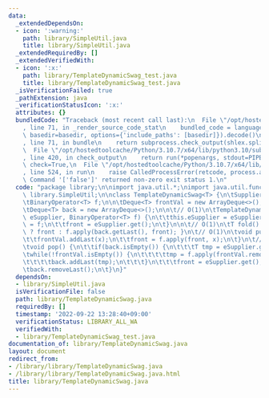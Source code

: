 ```yaml
---
data:
  _extendedDependsOn:
  - icon: ':warning:'
    path: library/SimpleUtil.java
    title: library/SimpleUtil.java
  _extendedRequiredBy: []
  _extendedVerifiedWith:
  - icon: ':x:'
    path: library/TemplateDynamicSwag_test.java
    title: library/TemplateDynamicSwag_test.java
  _isVerificationFailed: true
  _pathExtension: java
  _verificationStatusIcon: ':x:'
  attributes: {}
  bundledCode: "Traceback (most recent call last):\n  File \"/opt/hostedtoolcache/Python/3.10.7/x64/lib/python3.10/site-packages/onlinejudge_verify/documentation/build.py\"\
    , line 71, in _render_source_code_stat\n    bundled_code = language.bundle(stat.path,\
    \ basedir=basedir, options={'include_paths': [basedir]}).decode()\n  File \"/opt/hostedtoolcache/Python/3.10.7/x64/lib/python3.10/site-packages/onlinejudge_verify/languages/user_defined.py\"\
    , line 71, in bundle\n    return subprocess.check_output(shlex.split(command))\n\
    \  File \"/opt/hostedtoolcache/Python/3.10.7/x64/lib/python3.10/subprocess.py\"\
    , line 420, in check_output\n    return run(*popenargs, stdout=PIPE, timeout=timeout,\
    \ check=True,\n  File \"/opt/hostedtoolcache/Python/3.10.7/x64/lib/python3.10/subprocess.py\"\
    , line 524, in run\n    raise CalledProcessError(retcode, process.args,\nsubprocess.CalledProcessError:\
    \ Command '['false']' returned non-zero exit status 1.\n"
  code: "package library;\n\nimport java.util.*;\nimport java.util.function.*;\nimport\
    \ library.SimpleUtil;\n\nclass TemplateDynamicSwag<T> {\n\tSupplier<T> eSupplier;\n\
    \tBinaryOperator<T> f;\n\n\tDeque<T> frontVal = new ArrayDeque<>();\n\tT front;\n\
    \tDeque<T> back = new ArrayDeque<>();\n\n\t// O(1)\n\tTemplateDynamicSwag(Supplier<T>\
    \ eSupplier, BinaryOperator<T> f) {\n\t\tthis.eSupplier = eSupplier;\n\t\tthis.f\
    \ = f;\n\t\tfront = eSupplier.get();\n\t}\n\n\t// O(1)\n\tT fold() { return back.isEmpty()\
    \ ? front : f.apply(back.getLast(), front); }\n\t// O(1)\n\tvoid push(T x) {\n\
    \t\tfrontVal.addLast(x);\n\t\tfront = f.apply(front, x);\n\t}\n\t// O(1) amortized\n\
    \tvoid pop() {\n\t\tif(back.isEmpty()) {\n\t\t\tT tmp = eSupplier.get();\n\t\t\
    \twhile(!frontVal.isEmpty()) {\n\t\t\t\ttmp = f.apply(frontVal.removeLast(), tmp);\n\
    \t\t\t\tback.addLast(tmp);\n\t\t\t}\n\t\t\tfront = eSupplier.get();\n\t\t}\n\t\
    \tback.removeLast();\n\t}\n}"
  dependsOn:
  - library/SimpleUtil.java
  isVerificationFile: false
  path: library/TemplateDynamicSwag.java
  requiredBy: []
  timestamp: '2022-09-22 13:28:40+09:00'
  verificationStatus: LIBRARY_ALL_WA
  verifiedWith:
  - library/TemplateDynamicSwag_test.java
documentation_of: library/TemplateDynamicSwag.java
layout: document
redirect_from:
- /library/library/TemplateDynamicSwag.java
- /library/library/TemplateDynamicSwag.java.html
title: library/TemplateDynamicSwag.java
---
```

